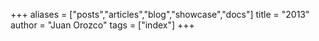 +++
aliases = ["posts","articles","blog","showcase","docs"]
title = "2013"
author = "Juan Orozco"
tags = ["index"]
+++

